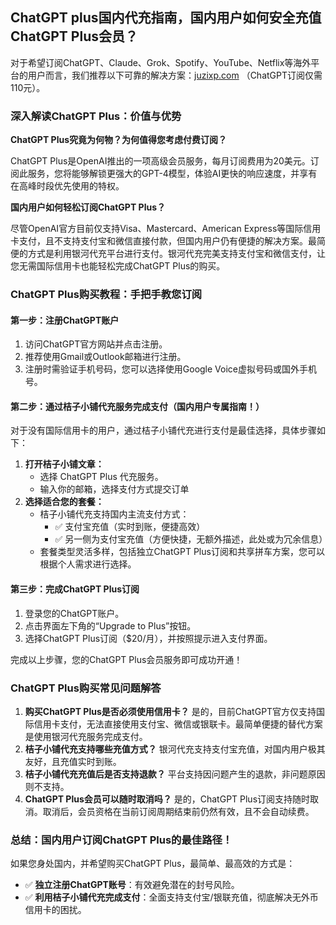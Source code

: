 ## ChatGPT plus国内代充指南，国内用户如何安全充值ChatGPT Plus会员？

对于希望订阅ChatGPT、Claude、Grok、Spotify、YouTube、Netflix等海外平台的用户而言，我们推荐以下可靠的解决方案：[juzixp.com](https://juzixp.com/buy/64) （ChatGPT订阅仅需110元）。

### 深入解读ChatGPT Plus：价值与优势

**ChatGPT Plus究竟为何物？为何值得您考虑付费订阅？**

ChatGPT Plus是OpenAI推出的一项高级会员服务，每月订阅费用为20美元。订阅此服务，您将能够解锁更强大的GPT-4模型，体验AI更快的响应速度，并享有在高峰时段优先使用的特权。

**国内用户如何轻松订阅ChatGPT Plus？**

尽管OpenAI官方目前仅支持Visa、Mastercard、American Express等国际信用卡支付，且不支持支付宝和微信直接付款，但国内用户仍有便捷的解决方案。最简便的方式是利用银河代充平台进行支付。银河代充完美支持支付宝和微信支付，让您无需国际信用卡也能轻松完成ChatGPT Plus的购买。

### ChatGPT Plus购买教程：手把手教您订阅

#### 第一步：注册ChatGPT账户

1. 访问ChatGPT官方网站并点击注册。
2. 推荐使用Gmail或Outlook邮箱进行注册。
3. 注册时需验证手机号码，您可以选择使用Google Voice虚拟号码或国外手机号。

#### 第二步：通过桔子小铺代充服务完成支付（国内用户专属指南！）

对于没有国际信用卡的用户，通过桔子小铺代充进行支付是最佳选择，具体步骤如下：

1.  **打开桔子小铺文章：**
    *   选择 ChatGPT Plus 代充服务。
    *   输入你的邮箱，选择支付方式提交订单
2.  **选择适合您的套餐：**
    *   桔子小铺代充支持国内主流支付方式：
        *   ✅ 支付宝充值（实时到账，便捷高效）
        *   ✅ 另一侧为支付宝充值（方便快捷，无额外描述，此处或为冗余信息）
    *   套餐类型灵活多样，包括独立ChatGPT Plus订阅和共享拼车方案，您可以根据个人需求进行选择。

#### 第三步：完成ChatGPT Plus订阅

1.  登录您的ChatGPT账户。
2.  点击界面左下角的“Upgrade to Plus”按钮。
3.  选择ChatGPT Plus订阅（$20/月），并按照提示进入支付界面。

完成以上步骤，您的ChatGPT Plus会员服务即可成功开通！

### ChatGPT Plus购买常见问题解答

1.  **购买ChatGPT Plus是否必须使用信用卡？**
    是的，目前ChatGPT官方仅支持国际信用卡支付，无法直接使用支付宝、微信或银联卡。最简单便捷的替代方案是使用银河代充服务完成支付。
2.  **桔子小铺代充支持哪些充值方式？**
    银河代充支持支付宝充值，对国内用户极其友好，且充值实时到账。
3.  **桔子小铺代充充值后是否支持退款？**
    平台支持因问题产生的退款，非问题原因则不支持。
4.  **ChatGPT Plus会员可以随时取消吗？**
    是的，ChatGPT Plus订阅支持随时取消。取消后，会员资格在当前订阅周期结束前仍然有效，且不会自动续费。

### 总结：国内用户订阅ChatGPT Plus的最佳路径！

如果您身处国内，并希望购买ChatGPT Plus，最简单、最高效的方式是：

*   ✅ **独立注册ChatGPT账号**：有效避免潜在的封号风险。
*   ✅ **利用桔子小铺代充完成支付**：全面支持支付宝/银联充值，彻底解决无外币信用卡的困扰。
